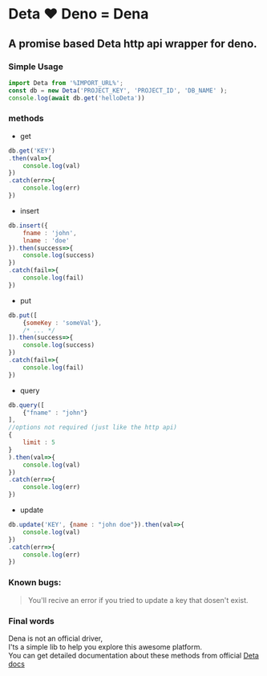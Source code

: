 # Deta ❤️ Deno = Dena
## A promise based Deta http api wrapper for deno.

### Simple Usage

```javascript
import Deta from '%IMPORT_URL%';
const db = new Deta('PROJECT_KEY', 'PROJECT_ID', 'DB_NAME' );
console.log(await db.get('helloDeta'))
```


### methods
* get
```javascript
db.get('KEY')
.then(val=>{
    console.log(val)
})
.catch(err=>{
    console.log(err)
})
```

* insert
```javascript
db.insert({
    fname : 'john',
    lname : 'doe'
}).then(success=>{
    console.log(success)
})
.catch(fail=>{
    console.log(fail)
})
```
* put
```javascript
db.put([
    {someKey : 'someVal'},
    /* ... */
]).then(success=>{
    console.log(success)
})
.catch(fail=>{
    console.log(fail)
})
```

* query
```javascript
db.query([
    {"fname" : "john"}
],
//options not required (just like the http api)
{
    limit : 5
}
).then(val=>{
    console.log(val)
})
.catch(err=>{
    console.log(err)
})
```
* update
```javascript
db.update('KEY', {name : "john doe"}).then(val=>{
    console.log(val)
})
.catch(err=>{
    console.log(err)
})
```
### Known bugs:
> You'll recive an error if you tried to update a key that dosen't exist.

### Final words
Dena is not an official driver,  
I'ts a simple lib to help you explore this awesome platform.  
You can get detailed documentation about these methods from official [Deta docs](https://docs.deta.sh/docs/base/http/)